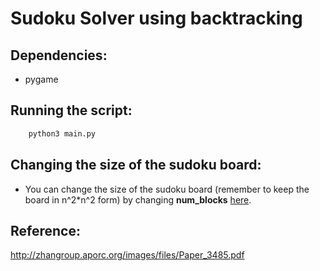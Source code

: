 # Sudoku Solver using backtracking

## Dependencies:

- pygame

## Running the script: 
```python
    python3 main.py
```

## Changing the size of the sudoku board:

- You can change the size of the sudoku board (remember to keep the board in n^2*n^2 form) by changing **num_blocks** [here](https://github.com/Default2882/sudoku-solver-using-backtracking/blob/master/constants.py).

## Reference: 
http://zhangroup.aporc.org/images/files/Paper_3485.pdf


